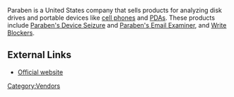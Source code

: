 Paraben is a United States company that sells products for analyzing
disk drives and portable devices like [cell
phones](cell_phones "wikilink") and [PDAs](PDAs "wikilink"). These
products include [Paraben's Device
Seizure](Paraben's_Device_Seizure "wikilink") and [Paraben's Email
Examiner](Paraben's_Email_Examiner "wikilink"), and [Write
Blockers](Write_Blockers "wikilink").

## External Links

- [Official website](http://www.paraben.com/)

[Category:Vendors](Category:Vendors "wikilink")